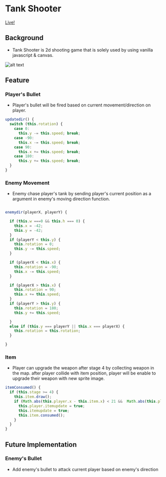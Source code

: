 # Tank Shooter

[Live!](http://tank-shooter.jake-seo.com/)

## Background
* Tank Shooter is 2d shooting game that is solely used by using vanilla javascript & canvas.

![alt text](https://github.com/seoi99/TankShooter/blob/master/asset/screenshot.png)


## Feature

### Player's Bullet
* Player's bullet will be fired based on current movement/direction on player.

``` javascript
updatedir() {
  switch (this.rotation) {
    case 0:
      this.y -= this.speed; break;
    case -90:
      this.x -= this.speed; break;
    case 90:
      this.x += this.speed; break;
    case 180:
      this.y += this.speed; break;
  }
}
  ```


### Enemy Movement
* Enemy chase player's tank by sending player's current position as a argument in enemy's moving direction
function.

``` javascript

enemydir(playerX, playerY) {

  if (this.w ===0 && this.h === 0) {
    this.x = -42;
    this.y = -42;
  }
  if (playerY < this.y) {
    this.rotation = 0;
    this.y -= this.speed;
  }

  if (playerX < this.x) {
    this.rotation = -90;
    this.x -= this.speed;
  }

  if (playerX > this.x) {
    this.rotation = 90;
    this.x += this.speed;
  }
  if (playerY > this.y) {
    this.rotation = 180;
    this.y += this.speed;

  }
  else if (this.y === playerY || this.x === playerX) {
    this.rotation = this.rotation;
  }

}
```


### Item
* Player can upgrade the weapon after stage 4 by collecting weapon in the map. after player
collide with item position, player will be enable to upgrade their weapon with new sprite image.


``` javascript
itemConsumed() {
  if (this.stage >= 4) {
    this.item.draw();
    if (Math.abs(this.player.x - this.item.x) < 21 &&  Math.abs(this.player.y - this.item.y) < 21) {
      this.player.itemupdate = true;
      this.itemupdate = true;
      this.item.consumed();
    }
  }
}
```


## Future Implementation

### Enemy's Bullet
* Add enemy's bullet to attack current player based on enemy's direction
